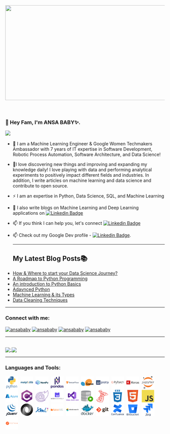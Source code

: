 <div align="center">
  <img src="https://i.giphy.com/media/v1.Y2lkPTc5MGI3NjExZ2NoamJ5dWJ0MmJib3NrZWtjNXY4ZWpjenliaWRrZW95ZTFjODBncyZlcD12MV9pbnRlcm5hbF9naWZfYnlfaWQmY3Q9Zw/hpXdHPfFI5wTABdDx9/giphy.gif" width="600" height="300"/>
</div>

<br />
<br />

### 👋 Hey Fam, I'm ANSA BABY✨.

![](https://komarev.com/ghpvc/?username=ansababy&color=dc143c)

- 👀 I am a Machine Learning Engineer & Google Women Techmakers Ambassador with 7 years of IT expertise in Software Development, Robotic Process Automation, Software Architecture, and Data Science!

- 🎨I love discovering new things and improving and expanding my knowledge daily! I love playing with data and performing analytical experiments to positively impact different fields and industries. In addition, I write articles on machine learning and data science and contribute to open source.
- ⚡ I am an expertise in Python, Data Science, SQL, and Machine Learning 
- 💬 I also write blogs on Machine Learning and Deep Learning applications on [![Linkedin Badge](https://img.shields.io/badge/-My_Blogs-blue?style=flat&logo=Medium&logoColor=white)](https://ansababy.medium.com/)
- 📫 If you think I can help you, let's connect [![Linkedin Badge](https://img.shields.io/badge/-Ansa-blue?style=flat&logo=Linkedin&logoColor=white)](https://www.linkedin.com/in/ansababy/)
- 📫 Check out my Google Dev profile - [![Linkedin Badge](https://img.shields.io/badge/-blue?style=flat&logo=Google&logoColor=white)](https://g.dev/ansababy).
  
  ---
  
  ## My Latest Blog Posts📚 
<!-- BLOG-POST-LIST:START -->
- [How & Where to start your Data Science Journey?](https://ansababy.medium.com/how-to-start-your-data-science-journey-420173a981a9)
- [A Roadmap to Python Programming](https://ansababy.medium.com/a-roadmap-to-python-programming-71304f8f486b)
- [An introduction to Python Basics](https://ansababy.medium.com/an-introduction-to-python-basics-960dc3e7bebc)
- [Adavnced Python](https://ansababy.medium.com/advanced-python-6740a0e7df1e)
- [Machine Learning & its Types ](https://ansababy.medium.com/machine-learning-its-types-1082ba255d05)
- [Data Cleaning Techniques](https://ansababy.medium.com/the-ultimate-guide-to-data-cleaning-ensuring-data-quality-and-accuracy-8b9119c45aa4)
 <!-- BLOG-POST-LIST:END -->

---

### Connect with me:
<p align="left">
<a href="https://linkedin.com/in/ansababy" target="blank"><img align="center" src="https://raw.githubusercontent.com/rahuldkjain/github-profile-readme-generator/master/src/images/icons/Social/linked-in-alt.svg" alt="ansababy" height="30" width="40" /></a>
 <a href="https://www.instagram.com/data.artist.ai/" target="blank"><img align="center" src="https://www.svgrepo.com/show/303154/instagram-2016-logo.svg" alt="ansababy" height="30" width="40" /></a>
 <a href="https://ansababy.medium.com/" target="blank"><img align="center" src="https://cdn.icon-icons.com/icons2/2992/PNG/512/medium_logo_icon_187322.png" alt="ansababy" height="30" width="40" /></a>
 <a href="www.youtube.com/@TheDataArtistry" target="blank"><img align="center" src="https://www.iconpacks.net/icons/2/free-youtube-logo-icon-2431-thumb.png" alt="ansababy" height="30" width="40" /></a>
</p>

---
<br />

<a href="https://github.com/ansababy/github-readme-stats">
  <img height=200 align="center" src="https://github-readme-stats.vercel.app/api?username=ansababy" />
</a>
<a href="https://github.com/ansababy/convoychat">
  <img height=200 align="center" src="https://github-readme-stats.vercel.app/api/top-langs?username=ansababy&layout=donut&langs_count=8&card_width=320" />
</a>

---

### Languages and Tools: 
<div>
  <img src="https://github.com/devicons/devicon/blob/master/icons/python/python-original-wordmark.svg" title="python"  alt="python" width="40" height="40"/>&nbsp;
  <img src="https://github.com/devicons/devicon/blob/master/icons/matplotlib/matplotlib-original-wordmark.svg" title="matplotlib" alt="matplotlib" width="40" height="40"/>&nbsp; 
  <img src="https://github.com/devicons/devicon/blob/master/icons/numpy/numpy-original-wordmark.svg" title="numpy" alt="numpy" width="40" height="40"/>&nbsp;
  <img src="https://github.com/devicons/devicon/blob/master/icons/pandas/pandas-original-wordmark.svg" title="pandas" alt="pandas " width="40" height="40"/>&nbsp;
  <img src="https://github.com/devicons/devicon/blob/master/icons/tensorflow/tensorflow-original-wordmark.svg" title="tensorflow" alt="tensorflow " width="40" height="40"/>&nbsp;
  <img src="https://github.com/devicons/devicon/blob/master/icons/scikitlearn/scikitlearn-original.svg" title="scikitlearn" alt="scikitlearn" width="40" height="40"/>&nbsp;  
  <img src="https://github.com/devicons/devicon/blob/master/icons/plotly/plotly-original-wordmark.svg" title="plotly" alt="plotly" width="40" height="40"/>&nbsp;  
  <img src="https://github.com/devicons/devicon/blob/master/icons/pytorch/pytorch-original-wordmark.svg" title="pytorch" alt="pytorch" width="40" height="40"/>&nbsp;
  <img src="https://github.com/devicons/devicon/blob/master/icons/keras/keras-original-wordmark.svg" title="keras" alt="keras" width="40" height="40"/>&nbsp;
  <img src="https://github.com/devicons/devicon/blob/master/icons/jupyter/jupyter-original-wordmark.svg" title="jupyter" alt="jupyter" width="40" height="40"/>&nbsp;
  <img src="https://github.com/devicons/devicon/blob/master/icons/azure/azure-original-wordmark.svg" title="azure" alt="azure" width="40" height="40"/>&nbsp;
  <img src="https://github.com/devicons/devicon/blob/master/icons/csharp/csharp-original.svg" title="csharp" alt="csharp" width="40" height="40"/>&nbsp;
  <img src="https://github.com/devicons/devicon/blob/master/icons/blazor/blazor-line.svg" title="blazor" alt="blazor" width="40" height="40"/>&nbsp;
  <img src="https://github.com/devicons/devicon/blob/master/icons/wasm/wasm-original-wordmark.svg" title="wasm"  alt="wasm" width="40" height="40"/>&nbsp;
  <img src="https://github.com/devicons/devicon/blob/master/icons/visualstudio/visualstudio-original-wordmark.svg" title="visualstudio"  alt="visualstudio" width="40" height="40"/>&nbsp;
  <img src="https://github.com/devicons/devicon/blob/master/icons/sqldeveloper/sqldeveloper-original.svg" title="sqldeveloper" alt="sqldeveloper" width="40" height="40"/>&nbsp;
   <img src="https://github.com/devicons/devicon/blob/master/icons/microsoftsqlserver/microsoftsqlserver-plain.svg" title="microsoftsqlserver" alt="microsoftsqlserver" width="40" height="40"/>&nbsp;
  <img src="https://github.com/devicons/devicon/blob/master/icons/css3/css3-plain-wordmark.svg"  title="CSS3" alt="CSS" width="40" height="40"/>&nbsp;
  <img src="https://github.com/devicons/devicon/blob/master/icons/html5/html5-original.svg" title="HTML5" alt="HTML" width="40" height="40"/>&nbsp;
  <img src="https://github.com/devicons/devicon/blob/master/icons/javascript/javascript-original.svg" title="JavaScript" alt="JavaScript" width="40" height="40"/>&nbsp;
  <img src="https://github.com/devicons/devicon/blob/master/icons/jquery/jquery-original-wordmark.svg" title="jquery"  alt="jquery" width="40" height="40"/>&nbsp;
  <img src="https://github.com/devicons/devicon/blob/master/icons/json/json-original.svg" title="json"  alt="json" width="40" height="40"/>&nbsp;
  <img src="https://github.com/devicons/devicon/blob/master/icons/xml/xml-original.svg" title="xml" alt="xml" width="40" height="40"/>&nbsp;
  <img src="https://github.com/devicons/devicon/blob/master/icons/rabbitmq/rabbitmq-original-wordmark.svg" title="rabbitmq" alt="rabbitmq" width="40" height="40"/>&nbsp;
  <img src="https://github.com/devicons/devicon/blob/master/icons/elasticsearch/elasticsearch-original-wordmark.svg" title="elasticsearch" alt="elasticsearch " width="40" height="40"/>&nbsp;
  <img src="https://github.com/devicons/devicon/blob/master/icons/docker/docker-original-wordmark.svg" title="docker" alt="docker" width="40" height="40"/>&nbsp;
  <img src="https://github.com/devicons/devicon/blob/master/icons/git/git-original-wordmark.svg" title="Git" alt="Git" width="40" height="40"/>&nbsp;
  <img src="https://github.com/devicons/devicon/blob/master/icons/confluence/confluence-original-wordmark.svg" title="confluence" alt="confluence" width="40" height="40"/>&nbsp;
  <img src="https://github.com/devicons/devicon/blob/master/icons/bitbucket/bitbucket-original-wordmark.svg" title="bitbucket" alt="bitbucket" width="40" height="40"/>&nbsp;
  <img src="https://github.com/devicons/devicon/blob/master/icons/jira/jira-original-wordmark.svg" title="jira" alt="jira" width="40" height="40"/>&nbsp;  
  <img src="https://github.com/devicons/devicon/blob/master/icons/postman/postman-original-wordmark.svg" title="postman" alt="postman" width="40" height="40"/>&nbsp;  
</div>
<!---
AnsaBaby/AnsaBaby is a ✨ special ✨ repository because its `README.md` (this file) appears on your GitHub profile.
You can click the Preview link to take a look at your changes.
--->
